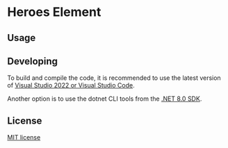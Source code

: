 # Heroes Element

## Usage

## Developing
To build and compile the code, it is recommended to use the latest version of [Visual Studio 2022 or Visual Studio Code](https://visualstudio.microsoft.com/downloads/).

Another option is to use the dotnet CLI tools from the [.NET 8.0 SDK](https://dotnet.microsoft.com/download).

## License
[MIT license](/LICENSE)